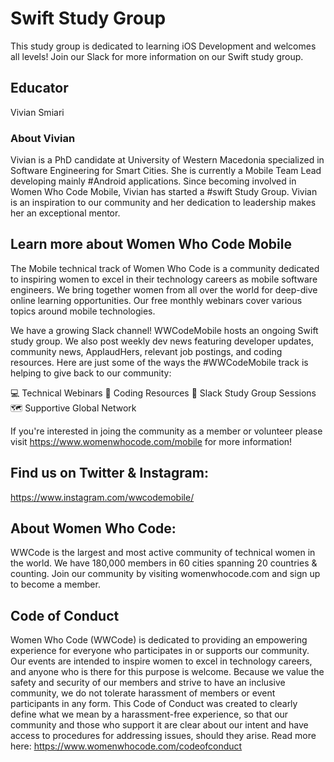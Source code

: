 # Swift Study Group

This study group is dedicated to learning iOS Development and welcomes all levels! Join our Slack for more information on our Swift study group. 

## Educator
Vivian Smiari

### About Vivian

Vivian is a PhD candidate at University of Western Macedonia specialized in Software Engineering for Smart Cities. She is currently a Mobile Team Lead developing mainly #Android applications. Since becoming involved in Women Who Code Mobile, Vivian has started a #swift Study Group. Vivian is an inspiration to our community and her dedication to leadership makes her an exceptional mentor.


## Learn more about Women Who Code Mobile

The Mobile technical track of Women Who Code is a community dedicated to inspiring women to excel in their technology careers as mobile software engineers. We bring together women from all over the world for deep-dive online learning opportunities. Our free monthly webinars cover various topics around mobile technologies.

We have a growing Slack channel! WWCodeMobile hosts an ongoing Swift study group. We also post weekly dev news featuring developer updates, community news, ApplaudHers, relevant job postings, and coding resources.
Here are just some of the ways the #WWCodeMobile track is helping to give back to our community:

💻 Technical Webinars 📲 Coding Resources 💭 Slack Study Group Sessions 🗺️ Supportive Global Network

If you're interested in joing the community as a member or volunteer please visit https://www.womenwhocode.com/mobile for more information!

## Find us on Twitter & Instagram:
https://www.instagram.com/wwcodemobile/

## About Women Who Code:
WWCode is the largest and most active community of technical women in the world. We have 180,000 members in 60 cities spanning 20 countries & counting. Join our community by visiting womenwhocode.com and sign up to become a member.

## Code of Conduct
Women Who Code (WWCode) is dedicated to providing an empowering experience for everyone who participates in or supports our community. Our events are intended to inspire women to excel in technology careers, and anyone who is there for this purpose is welcome. Because we value the safety and security of our members and strive to have an inclusive community, we do not tolerate harassment of members or event participants in any form. This Code of Conduct was created to clearly define what we mean by a harassment-free experience, so that our community and those who support it are clear about our intent and have access to procedures for addressing issues, should they arise.
Read more here: https://www.womenwhocode.com/codeofconduct
```

